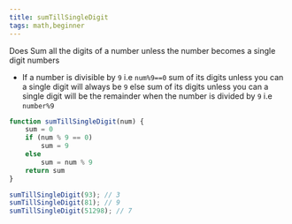 ```yaml
---
title: sumTillSingleDigit
tags: math,beginner
---
```


Does Sum all the digits of a number unless the number becomes a single digit numbers

- If a number is divisible by `9` i.e `num%9==0` sum of its digits unless you can a single digit will always be `9` else sum of its digits unless you can a single digit will be the remainder when the number is divided by `9` i.e `number%9`

```js
function sumTillSingleDigit(num) {
	sum = 0
	if (num % 9 == 0)
		sum = 9
	else
		sum = num % 9
	return sum
}
```

```js
sumTillSingleDigit(93); // 3
sumTillSingleDigit(81); // 9
sumTillSingleDigit(51298); // 7
```
